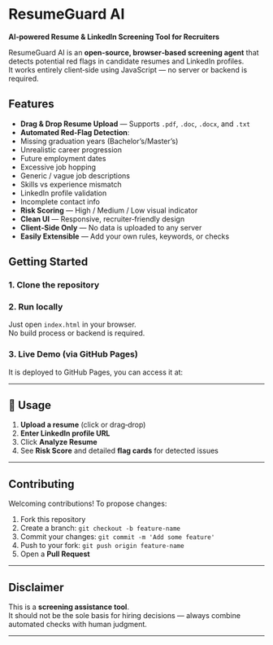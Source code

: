 # ResumeGuard AI 
**AI‑powered Resume & LinkedIn Screening Tool for Recruiters**

ResumeGuard AI is an **open‑source, browser‑based screening agent** that detects potential red flags in candidate resumes and LinkedIn profiles.  
It works entirely client‑side using JavaScript — no server or backend is required.

##  Features
-  **Drag & Drop Resume Upload** — Supports `.pdf`, `.doc`, `.docx`, and `.txt`  
-  **Automated Red‑Flag Detection**:
  - Missing graduation years (Bachelor’s/Master’s)
  - Unrealistic career progression
  - Future employment dates
  - Excessive job hopping
  - Generic / vague job descriptions
  - Skills vs experience mismatch
  - LinkedIn profile validation
  - Incomplete contact info
-  **Risk Scoring** — High / Medium / Low visual indicator
-  **Clean UI** — Responsive, recruiter‑friendly design
-  **Client‑Side Only** — No data is uploaded to any server
-  **Easily Extensible** — Add your own rules, keywords, or checks


##  Getting Started

### 1. Clone the repository

### 2. Run locally
Just open `index.html` in your browser.  
No build process or backend is required.

### 3. Live Demo (via GitHub Pages)
It is deployed to GitHub Pages, you can access it at:


---

## 📄 Usage
1. **Upload a resume** (click or drag‑drop)
2. **Enter LinkedIn profile URL**
3. Click **Analyze Resume**
4. See **Risk Score** and detailed **flag cards** for detected issues

---


##  Contributing
Welcoming contributions! To propose changes:
1. Fork this repository
2. Create a branch: `git checkout -b feature-name`
3. Commit your changes: `git commit -m 'Add some feature'`
4. Push to your fork: `git push origin feature-name`
5. Open a **Pull Request**

---

##  Disclaimer
This is a **screening assistance tool**.  
It should not be the sole basis for hiring decisions — always combine automated checks with human judgment.

---



